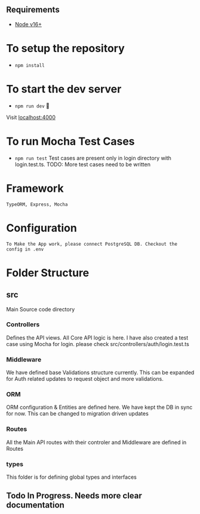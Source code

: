 
## Requirements
- [Node v16+](https://nodejs.org/)

# To setup the repository
- `npm install`

# To start the dev server
- `npm run dev`  🚀


Visit [localhost:4000](http://localhost:4000/)

# To run Mocha Test Cases
- `npm run test`
  Test cases are present only in login directory with login.test.ts.
  TODO: More test cases need to be written

# Framework
    TypeORM, Express, Mocha

# Configuration
    To Make the App work, please connect PostgreSQL DB. Checkout the config in .env

# Folder Structure
## src
Main Source code directory

  ### Controllers
  Defines the API views. All Core API logic is here. I have also created a test case using Mocha for login. please check src/controllers/auth/login.test.ts

  ### Middleware
  We have defined base Validations structure currently. This can be expanded for Auth related updates to request object and more validations.

  ### ORM
  ORM configuration & Entities are defined here. We have kept the DB in sync for now. This can be changed to migration driven updates

  ### Routes
  All the Main API routes with their controler and Middleware are defined in Routes

  ### types
  This folder is for defining global types and interfaces

## Todo In Progress. Needs more clear documentation